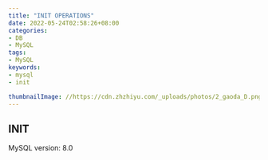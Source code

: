 ```yaml
---
title: "INIT OPERATIONS"
date: 2022-05-24T02:58:26+08:00
categories:
- DB
- MySQL
tags:
- MySQL
keywords:
- mysql
- init

thumbnailImage: //https://cdn.zhzhiyu.com/_uploads/photos/2_gaoda_D.png
---
```


## INIT

MySQL version: 8.0

